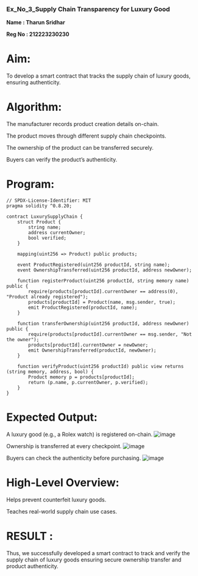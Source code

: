 ### Ex_No_3_Supply Chain Transparency for Luxury Good

**Name : Tharun Sridhar**

**Reg No : 212223230230**

# Aim:
To develop a smart contract that tracks the supply chain of luxury goods, ensuring authenticity.

# Algorithm:
The manufacturer records product creation details on-chain.


The product moves through different supply chain checkpoints.


The ownership of the product can be transferred securely.


Buyers can verify the product’s authenticity.


# Program:
```
// SPDX-License-Identifier: MIT
pragma solidity ^0.8.20;

contract LuxurySupplyChain {
    struct Product {
        string name;
        address currentOwner;
        bool verified;
    }

    mapping(uint256 => Product) public products;

    event ProductRegistered(uint256 productId, string name);
    event OwnershipTransferred(uint256 productId, address newOwner);

    function registerProduct(uint256 productId, string memory name) public {
        require(products[productId].currentOwner == address(0), "Product already registered");
        products[productId] = Product(name, msg.sender, true);
        emit ProductRegistered(productId, name);
    }

    function transferOwnership(uint256 productId, address newOwner) public {
        require(products[productId].currentOwner == msg.sender, "Not the owner");
        products[productId].currentOwner = newOwner;
        emit OwnershipTransferred(productId, newOwner);
    }

    function verifyProduct(uint256 productId) public view returns (string memory, address, bool) {
        Product memory p = products[productId];
        return (p.name, p.currentOwner, p.verified);
    }
}
```
# Expected Output:
A luxury good (e.g., a Rolex watch) is registered on-chain.
![image](https://github.com/user-attachments/assets/bca0d9e6-737d-4fc4-9450-a981da1f688f)


Ownership is transferred at every checkpoint.
![image](https://github.com/user-attachments/assets/424066f6-0b0a-4477-a416-fd1f45ac65e0)


Buyers can check the authenticity before purchasing.
![image](https://github.com/user-attachments/assets/00b0f724-1e0b-4690-8dad-2cfdc0f05e08)


# High-Level Overview:
Helps prevent counterfeit luxury goods.


Teaches real-world supply chain use cases.

# RESULT : 
Thus, we successfully developed a smart contract to track and verify the supply chain of luxury goods ensuring secure ownership transfer and product authenticity.
